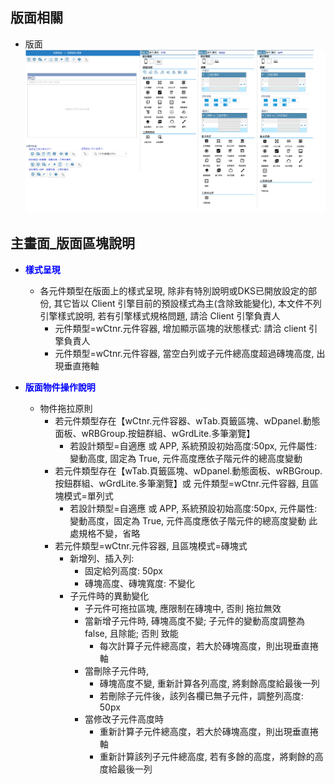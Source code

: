 ## <div id="layout">版面相關</div>
* 版面<br>
    ![pic][image_form_design]
    

## <div id="main-block-desc">主畫面_版面區塊說明</div>

* <p id="fieldbreak1" style="color:blue;font-weight:bold">樣式呈現</p>

    * 各元件類型在版面上的樣式呈現, 除非有特別說明或DKS已開放設定的部份, 其它皆以 Client 引擎目前的預設樣式為主(含除致能變化), 本文件不列引擎樣式說明, 若有引擎樣式規格問題, 請洽 Client 引擎負責人
        * 元件類型=wCtnr.元件容器, 增加顯示區塊的狀態樣式: 請洽 client 引擎負責人
        * 元件類型=wCtnr.元件容器, 當空白列或子元件總高度超過磚塊高度, 出現垂直捲軸

* <p id="fieldbreak1" style="color:blue;font-weight:bold">版面物件操作說明</p>

    * 物件拖拉原則
        * 若元件類型存在【<delLine>wCtnr.元件容器</delLine>、wTab.頁籤區塊、wDpanel.動態面板、wRBGroup.按鈕群組、wGrdLite.多筆瀏覽】
            * 若設計類型=自適應 或 APP, 系統預設初始高度:50px, 元件屬性:變動高度, 固定為 True, 元件高度應依子階元件的總高度變動
        * 若元件類型存在【wTab.頁籤區塊、wDpanel.動態面板、wRBGroup.按鈕群組、wGrdLite.多筆瀏覽】或 元件類型=wCtnr.元件容器, 且區塊模式=單列式
            * 若設計類型=自適應 或 APP, 系統預設初始高度:50px, 元件屬性: 變動高度，固定為 True, 元件高度應依子階元件的總高度變動
                    此處規格不變，省略
        * 若元件類型=wCtnr.元件容器, 且區塊模式=磚塊式
            * 新增列、插入列: 
                * 固定給列高度: 50px
                * 磚塊高度、磚塊寬度: 不變化
            * 子元件時的異動變化
                * 子元件可拖拉區塊, 應限制在磚塊中, 否則 拖拉無效
                * 當新增子元件時, 磚塊高度不變; 子元件的變動高度調整為false, 且除能; 否則 致能
                    * 每次計算子元件總高度，若大於磚塊高度，則出現垂直捲軸 
                * 當刪除子元件時, 
                    * 磚塊高度不變, 重新計算各列高度, 將剩餘高度給最後一列
                    * 若刪除子元件後，該列各欄已無子元件，調整列高度: 50px
                * 當修改子元件高度時
                    * 重新計算子元件總高度，若大於磚塊高度，則出現垂直捲軸 
                    * 重新計算該列子元件總高度, 若有多餘的高度，將剩餘的高度給最後一列







<!-- 圖片 -->
[image_form_design]:attachment/FormDesign.png

<!-- 超連結 -->

